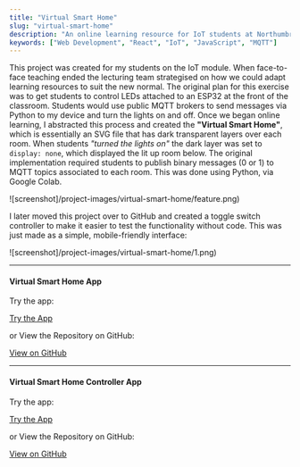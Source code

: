 ```yaml
---
title: "Virtual Smart Home"
slug: "virtual-smart-home"
description: "An online learning resource for IoT students at Northumbria University"
keywords: ["Web Development", "React", "IoT", "JavaScript", "MQTT"]
---
```


This project was created for my students on the IoT module. When face-to-face teaching ended the lecturing team strategised on how we could adapt learning resources to suit the new normal. The original plan for this exercise was to get students to control LEDs attached to an ESP32 at the front of the classroom. Students would use public MQTT brokers to send messages via Python to my device and turn the lights on and off. Once we began online learning, I abstracted this process and created the **"Virtual Smart Home"**, which is essentially an SVG file that has dark transparent layers over each room. When students _"turned the lights on"_ the dark layer was set to `display: none`, which displayed the lit up room below. The original implementation required students to publish binary messages (0 or 1) to MQTT topics associated to each room. This was done using Python, via Google Colab.

![screenshot]/project-images/virtual-smart-home/feature.png)

I later moved this project over to GitHub and created a toggle switch controller to make it easier to test the functionality without code. This was just made as a simple, mobile-friendly interface:

![screenshot]/project-images/virtual-smart-home/1.png)

---

#### Virtual Smart Home App

Try the app:

<a className="btn btn-dark" href="https://gcoulby.github.io/VirtualSmartHome/"  target="_blank" rel="noopener noreferrer"><i className="fa fa-globe"></i> Try the App</a>

or View the Repository on GitHub:

<a className="btn btn-dark" href="https://github.com/gcoulby/VirtualSmartHome"  target="_blank" rel="noopener noreferrer"><i className="fa fa-github"></i> View on GitHub</a>

---

#### Virtual Smart Home Controller App

Try the app:

<a className="btn btn-dark" href="https://gcoulby.github.io/VirtualSmartHomeController/"  target="_blank" rel="noopener noreferrer"><i className="fa fa-globe"></i> Try the App</a>

or View the Repository on GitHub:

<a className="btn btn-dark" href="https://github.com/gcoulby/VirtualSmartHomeController"  target="_blank" rel="noopener noreferrer"><i className="fa fa-github"></i> View on GitHub</a>
